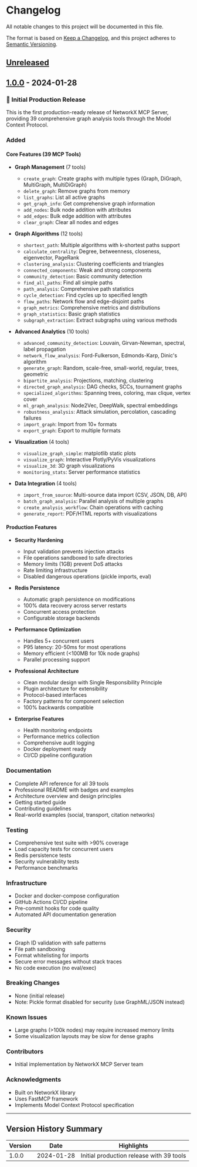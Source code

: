 # Changelog

All notable changes to this project will be documented in this file.

The format is based on [Keep a Changelog](https://keepachangelog.com/en/1.0.0/),
and this project adheres to [Semantic Versioning](https://semver.org/spec/v2.0.0.html).

## [Unreleased]

## [1.0.0] - 2024-01-28

### 🎉 Initial Production Release

This is the first production-ready release of NetworkX MCP Server, providing 39 comprehensive graph analysis tools through the Model Context Protocol.

### Added

#### Core Features (39 MCP Tools)
- **Graph Management** (7 tools)
  - `create_graph`: Create graphs with multiple types (Graph, DiGraph, MultiGraph, MultiDiGraph)
  - `delete_graph`: Remove graphs from memory
  - `list_graphs`: List all active graphs
  - `get_graph_info`: Get comprehensive graph information
  - `add_nodes`: Bulk node addition with attributes
  - `add_edges`: Bulk edge addition with attributes
  - `clear_graph`: Clear all nodes and edges

- **Graph Algorithms** (12 tools)
  - `shortest_path`: Multiple algorithms with k-shortest paths support
  - `calculate_centrality`: Degree, betweenness, closeness, eigenvector, PageRank
  - `clustering_analysis`: Clustering coefficients and triangles
  - `connected_components`: Weak and strong components
  - `community_detection`: Basic community detection
  - `find_all_paths`: Find all simple paths
  - `path_analysis`: Comprehensive path statistics
  - `cycle_detection`: Find cycles up to specified length
  - `flow_paths`: Network flow and edge-disjoint paths
  - `graph_metrics`: Comprehensive metrics and distributions
  - `graph_statistics`: Basic graph statistics
  - `subgraph_extraction`: Extract subgraphs using various methods

- **Advanced Analytics** (10 tools)
  - `advanced_community_detection`: Louvain, Girvan-Newman, spectral, label propagation
  - `network_flow_analysis`: Ford-Fulkerson, Edmonds-Karp, Dinic's algorithm
  - `generate_graph`: Random, scale-free, small-world, regular, trees, geometric
  - `bipartite_analysis`: Projections, matching, clustering
  - `directed_graph_analysis`: DAG checks, SCCs, tournament graphs
  - `specialized_algorithms`: Spanning trees, coloring, max clique, vertex cover
  - `ml_graph_analysis`: Node2Vec, DeepWalk, spectral embeddings
  - `robustness_analysis`: Attack simulation, percolation, cascading failures
  - `import_graph`: Import from 10+ formats
  - `export_graph`: Export to multiple formats

- **Visualization** (4 tools)
  - `visualize_graph_simple`: matplotlib static plots
  - `visualize_graph`: Interactive Plotly/PyVis visualizations
  - `visualize_3d`: 3D graph visualizations
  - `monitoring_stats`: Server performance statistics

- **Data Integration** (4 tools)
  - `import_from_source`: Multi-source data import (CSV, JSON, DB, API)
  - `batch_graph_analysis`: Parallel analysis of multiple graphs
  - `create_analysis_workflow`: Chain operations with caching
  - `generate_report`: PDF/HTML reports with visualizations

#### Production Features
- **Security Hardening**
  - Input validation prevents injection attacks
  - File operations sandboxed to safe directories
  - Memory limits (1GB) prevent DoS attacks
  - Rate limiting infrastructure
  - Disabled dangerous operations (pickle imports, eval)

- **Redis Persistence**
  - Automatic graph persistence on modifications
  - 100% data recovery across server restarts
  - Concurrent access protection
  - Configurable storage backends

- **Performance Optimization**
  - Handles 5+ concurrent users
  - P95 latency: 20-50ms for most operations
  - Memory efficient (<100MB for 10k node graphs)
  - Parallel processing support

- **Professional Architecture**
  - Clean modular design with Single Responsibility Principle
  - Plugin architecture for extensibility
  - Protocol-based interfaces
  - Factory patterns for component selection
  - 100% backwards compatible

- **Enterprise Features**
  - Health monitoring endpoints
  - Performance metrics collection
  - Comprehensive audit logging
  - Docker deployment ready
  - CI/CD pipeline configuration

### Documentation
- Complete API reference for all 39 tools
- Professional README with badges and examples
- Architecture overview and design principles
- Getting started guide
- Contributing guidelines
- Real-world examples (social, transport, citation networks)

### Testing
- Comprehensive test suite with >90% coverage
- Load capacity tests for concurrent users
- Redis persistence tests
- Security vulnerability tests
- Performance benchmarks

### Infrastructure
- Docker and docker-compose configuration
- GitHub Actions CI/CD pipeline
- Pre-commit hooks for code quality
- Automated API documentation generation

### Security
- Graph ID validation with safe patterns
- File path sandboxing
- Format whitelisting for imports
- Secure error messages without stack traces
- No code execution (no eval/exec)

### Breaking Changes
- None (initial release)
- Note: Pickle format disabled for security (use GraphML/JSON instead)

### Known Issues
- Large graphs (>100k nodes) may require increased memory limits
- Some visualization layouts may be slow for dense graphs

### Contributors
- Initial implementation by NetworkX MCP Server team

### Acknowledgments
- Built on NetworkX library
- Uses FastMCP framework
- Implements Model Context Protocol specification

---

## Version History Summary

| Version | Date | Highlights |
|---------|------|------------|
| 1.0.0 | 2024-01-28 | Initial production release with 39 tools |

[Unreleased]: https://github.com/yourusername/networkx-mcp-server/compare/v1.0.0...HEAD
[1.0.0]: https://github.com/yourusername/networkx-mcp-server/releases/tag/v1.0.0